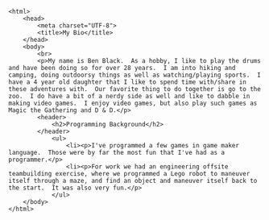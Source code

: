 <!DOCTYPE html>
	<html>
		<head>
			<meta charset="UTF-8">
			<title>My Bio</title>
		</head>
		<body>
			<br>
			<p>My name is Ben Black.  As a hobby, I like to play the drums and have been doing so for over 28 years.  I am into hiking and camping, doing outdoorsy things as well as watching/playing sports.  I have a 4 year old daughter that I like to spend time with/share in these adventures with.  Our favorite thing to do together is go to the zoo.  I do have a bit of a nerdy side as well and like to dabble in making video games.  I enjoy video games, but also play such games as Magic the Gathering and D & D.</p>
			<header>
				<h2>Programming Background</h2>
			</header>
				<ul>
					<li><p>I've programmed a few games in game maker language.  Those were by far the most fun that I've had as a programmer.</p>
					<li><p>For work we had an engineering offsite teambuilding exercise, where we programmed a Lego robot to maneuver itself through a maze, and find an object and maneuver itself back to the start.  It was also very fun.</p>
				</ul>
		</body>
	</html>